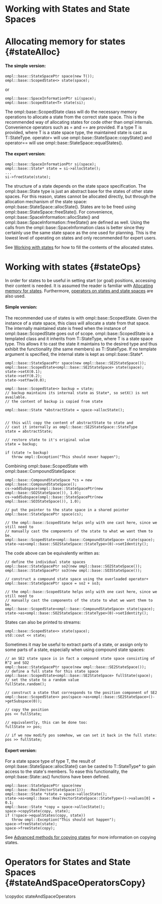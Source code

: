 # Working with States and State Spaces


# Allocating memory for states {#stateAlloc}

#### The simple version:

~~~{.cpp}
ompl::base::StateSpacePtr space(new T());
ompl::base::ScopedState<> state(space);
~~~

or

~~~{.cpp}
ompl::base::SpaceInformationPtr si(space);
ompl::base::ScopedState<T> state(si);
~~~

The ompl::base::ScopedState class will do the necessary memory operations to allocate a state from the correct state space. This is the recommended way of allocating states for code other than ompl internals. Convenience operators such as = and == are provided. If a type T is provided, where T is a state space type, the maintained state is cast as T::StateType. operator= will use ompl::base::StateSpace::copyState() and operator== will use ompl::base::StateSpace::equalStates().

#### The expert version:

~~~{.cpp}
ompl::base::SpaceInformationPtr si(space);
ompl::base::State* state = si->allocState();
...
si->freeState(state);
~~~

The structure of a state depends on the state space specification. The ompl::base::State type is just an abstract base for the states of other state spaces. For this reason, states cannot be allocated directly, but through the allocation mechanism of the state space: ompl::base::StateSpace::allocState(). States are to be freed using ompl::base::StateSpace::freeState(). For convenience, ompl::base::SpaceInformation::allocState() and ompl::base::SpaceInformation::freeState() are defined as well. Using the calls from the ompl::base::SpaceInformation class is better since they certainly use the same state space as the one used for planning. This is the lowest level of operating on states and only recommended for expert users.

See [Working with states](#stateOps) for how to fill the contents of the allocated states.


# Working with states {#stateOps}

In order for states to be useful in setting start (or goal) positions, accessing their content is needed. It is assumed the reader is familiar with [Allocating memory for states](#stateAlloc). Furthermore, [operators on states and state spaces](#stateAndSpaceOperatorsCopy) are also used.


#### Simple version:

The recommended use of states is with ompl::base::ScopedState. Given the instance of a state space, this class will allocate a state from that space. The internally maintained state is freed when the instance of ompl::base::ScopedState goes out of scope. ompl::base::ScopedState is a templated class and it inherits from T::StateType, where T is a state space type. This allows it to cast the state it maintains to the desired type and thus exhibit the functionality (the same members) as T::StateType. If no template argument is specified, the internal state is kept as ompl::base::State*.

~~~{.cpp}
ompl::base::StateSpacePtr space(new ompl::base::SE2StateSpace());
ompl::base::ScopedState<ompl::base::SE2StateSpace> state(space);
state->setX(0.1);
state->setY(0.2);
state->setYaw(0.0);

ompl::base::ScopedState<> backup = state;
// backup maintains its internal state as State*, so setX() is not available.
// the content of backup is copied from state

ompl::base::State *abstractState = space->allocState();


// this will copy the content of abstractState to state and
// cast it internally as ompl::base::SE2StateSpace::StateType
state = abstractState;

// restore state to it's original value
state = backup;

if (state != backup)
   throw ompl::Exception("This should never happen");
~~~

Combining ompl::base::ScopedState with ompl::base::CompoundStateSpace:

~~~{.cpp}
ompl::base::CompoundStateSpace *cs = new ompl::base::CompoundStateSpace();
cs->addSubspace(ompl::base::StateSpacePtr(new ompl::base::SO2StateSpace()), 1.0);
cs->addSubspace(ompl::base::StateSpacePtr(new ompl::base::SO3StateSpace()), 1.0);

// put the pointer to the state space in a shared pointer
ompl::base::StateSpacePtr space(cs);

// the ompl::base::ScopedState helps only with one cast here, since we still need to
// manually cast the components of the state to what we want them to be.
ompl::base::ScopedState<ompl::base::CompoundStateSpace> state(space);
state->as<ompl::base::SO2StateSpace::StateType>(0)->setIdentity();
~~~~

The code above can be equivalently written as:

~~~{.cpp}
// define the individual state spaces
ompl::base::StateSpacePtr so2(new ompl::base::SO2StateSpace());
ompl::base::StateSpacePtr so3(new ompl::base::SO3StateSpace());

// construct a compound state space using the overloaded operator+
ompl::base::StateSpacePtr space = so2 + so3;

// the ompl::base::ScopedState helps only with one cast here, since we still need to
// manually cast the components of the state to what we want them to be.
ompl::base::ScopedState<ompl::base::CompoundStateSpace> state(space);
state->as<ompl::base::SO2StateSpace::StateType>(0)->setIdentity();
~~~

States can also be printed to streams:

~~~{.cpp}
ompl::base::ScopedState<> state(space);
std::cout << state;
~~~

Sometimes it may be useful to extract parts of a state, or assign only
to some parts of a state, especially when using compound state spaces:

~~~{.cpp}
// an SE2 state space is in fact a compound state space consisting of R^2 and SO2
ompl::base::StateSpacePtr space(new ompl::base::SE2StateSpace());
// define a full state for this state space
ompl::base::ScopedState<ompl::base::SE2StateSpace> fullState(space);
// set the state to a random value
fullState.random();

// construct a state that corresponds to the position component of SE2
ompl::base::ScopedState<> pos(space->as<ompl::base::SE2StateSpace>()->getSubspace(0));

// copy the position
pos << fullState;

// equivalently, this can be done too:
fullState >> pos;

// if we now modify pos somehow, we can set it back in the full state:
pos >> fullState;
~~~


#### Expert version:

For a state space type of type T, the result of ompl::base::StateSpace::allocState() can be casted to T::StateType* to gain access to the state's members. To ease this functionality, the ompl::base::State::as() functions have been defined.

~~~{.cpp}
ompl::base::StateSpacePtr space(new ompl::base::RealVectorStateSpace(1));
ompl::base::State *state = space->allocState();
state->as<ompl::base::RealVectorStateSpace::StateType>()->values[0] = 0.1;
ompl::base::State *copy = space->allocState();
space->copyState(copy, state);
if (!space->equalStates(copy, state))
   throw ompl::Exception("This should not happen");
space->freeState(state);
space->freeState(copy);
~~~

See [Advanced methods for copying states](group__advancedStateCopy.html) for more information on copying states.


# Operators for States and State Spaces {#stateAndSpaceOperatorsCopy}

\copydoc stateAndSpaceOperators
